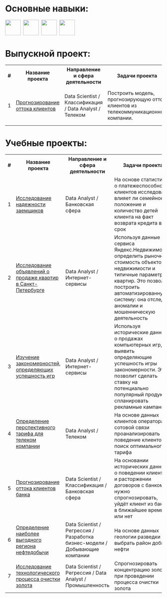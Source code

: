 # Основные навыки:

<img src="https://cdn.jsdelivr.net/gh/devicons/devicon/icons/python/python-original-wordmark.svg" width="50"/>&nbsp;
<img src="https://cdn.jsdelivr.net/gh/devicons/devicon/icons/jupyter/jupyter-original-wordmark.svg" width="50"/>&nbsp;
<img src="https://cdn.jsdelivr.net/gh/devicons/devicon/icons/numpy/numpy-original-wordmark.svg" width="50"/>&nbsp;
<img src="https://cdn.jsdelivr.net/gh/devicons/devicon/icons/pandas/pandas-original-wordmark.svg" width="50"/>&nbsp;

# Выпускной проект:

<table>
  
<tr>
  <th>#</th>
  <th>Название проекта</th>
  <th>Направление и сфера деятельности</th>
  <th>Задачи проекта</th>
  <th>Использованные библиотеки</th>
</tr> 

<tr>
  <td>1</td>
  <td><a href = "https://github.com/elena-iliushina/Portfolio/tree/main/Final_project">Прогнозирование оттока клиентов</a></td>
  <td>Data Scientist / Классификация / Data Analyst / Телеком</td> 
  <td>Построить модель, прогнозирующую отток клиентов из телекоммуникационной компании.</td>
  <td> 
    <img src="https://img.shields.io/badge/Matplotlib-343942?style=flat&logo=matplotlib&logoColor=4698C6" alt="Matplotlib">
    <img src="https://img.shields.io/badge/Seaborn-4698C6?style=flat&logo=linear&logoColor=ffffff" alt="Seaborn">
    <img src="https://img.shields.io/badge/SciPy-0054A6?style=flat&logo=scipy&logoColor=65AED7" alt="SkiPy">
    <img src="https://img.shields.io/badge/Scikit--learn-F7931E?style=flat&logo=scikit-learn&logoColor=ffffff" alt="Scikit">
    <img src="https://img.shields.io/badge/CatBoost-DDB71D?style=flat&logo=hubspot&logoColor=ffffff" alt="CatBoost">
    <img src="https://img.shields.io/badge/LightGBM-729E4E?style=flat&logo=LightGBM&logoColor=ffffff" alt="LightGBM">
    <img src="https://img.shields.io/badge/Phi_K-6B9FDC?style=flat&logo=homeadvisor&logoColor=ffffff" alt="Phi_K">
  </td>
</tr>

</table>

# Учебные проекты:

<table>
  
<tr>
  <th>#</th>
  <th>Название проекта</th>
  <th>Направление и сфера деятельности</th>
  <th>Задачи проекта</th>
  <th>Использованные библиотеки</th>
</tr> 
  
<tr>
  <td>1</td>
  <td><a href = "https://github.com/elena-iliushina/Portfolio/tree/main/Credit_project">Исследование надежности заемщиков</a></td>
  <td>Data Analyst / Банковская сфера</td>
  <td>На основе статистики о платежеспособности клиентов исследовать влияет ли семейное положение и количество детей клиента на факт возврата кредита в срок</td>
  <td> 
    <img src="https://img.shields.io/badge/Pandas-130654?style=flat&logo=pandas&logoColor=ffffff" alt="Pandas">
    <img src="https://img.shields.io/badge/Matplotlib-343942?style=flat&logo=matplotlib&logoColor=4698C6" alt="Matplotlib">
    <img src="https://img.shields.io/badge/Seaborn-4698C6?style=flat&logo=linear&logoColor=ffffff" alt="Seaborn">
  </td>
</tr>
  
<tr>
  <td>2</td>
  <td><a href = "https://github.com/elena-iliushina/Portfolio/tree/main/Apartments_ads_project">Исследование объявлений о продаже квартир в Санкт-Петербурге</a></td>
  <td>Data Analyst / Интернет-сервисы</td>
  <td>Используя данные сервиса Яндекс.Недвижимость, определить рыночную стоимость объектов недвижимости и типичные параметры квартир. Это позволит построить автоматизированную систему: она отследит аномалии и мошенническую деятельность</td>
  <td> 
    <img src="https://img.shields.io/badge/Pandas-130654?style=flat&logo=pandas&logoColor=ffffff" alt="Pandas">
    <img src="https://img.shields.io/badge/NumPy-013243?style=flat&logo=Numpy&logoColor=ffffff" alt="Numpy">
    <img src="https://img.shields.io/badge/Matplotlib-343942?style=flat&logo=matplotlib&logoColor=4698C6" alt="Matplotlib">
    <img src="https://img.shields.io/badge/Seaborn-4698C6?style=flat&logo=linear&logoColor=ffffff" alt="Seaborn">
  </td>
</tr>
  
<tr>
  <td>3</td>
  <td><a href = "https://github.com/elena-iliushina/Portfolio/tree/main/Games_project">Изучение закономерностей, определяющих успешность игр</a></td>
  <td>Data Analyst / Интернет-сервисы</td>
  <td>Используя исторические данные о продажах компьютерных игр, выявить определяющие успешность игры закономерности. Это позволит сделать ставку на потенциально популярный продукт и спланировать рекламные кампании</td>
  <td> 
    <img src="https://img.shields.io/badge/Pandas-130654?style=flat&logo=pandas&logoColor=ffffff" alt="Pandas">
    <img src="https://img.shields.io/badge/NumPy-013243?style=flat&logo=Numpy&logoColor=ffffff" alt="Numpy">
    <img src="https://img.shields.io/badge/SciPy-0054A6?style=flat&logo=scipy&logoColor=65AED7" alt="SkiPy">
    <img src="https://img.shields.io/badge/Matplotlib-343942?style=flat&logo=matplotlib&logoColor=4698C6" alt="Matplotlib">
    <img src="https://img.shields.io/badge/Seaborn-4698C6?style=flat&logo=linear&logoColor=ffffff" alt="Seaborn">
  </td>
</tr>
  
<tr>
  <td>4</td>
  <td><a href = "https://github.com/elena-iliushina/Portfolio/tree/main/Tariff_project">Определение перспективного тарифа для телеком компании</a></td>
  <td>Data Analyst / Телеком</td>
  <td>На основе данных клиентов оператора сотовой связи проанализировать поведение клиентов и поиск оптимального тарифа</td>
  <td> 
    <img src="https://img.shields.io/badge/Pandas-130654?style=flat&logo=pandas&logoColor=ffffff" alt="Pandas">
    <img src="https://img.shields.io/badge/NumPy-013243?style=flat&logo=Numpy&logoColor=ffffff" alt="Numpy">
    <img src="https://img.shields.io/badge/SciPy-0054A6?style=flat&logo=scipy&logoColor=65AED7" alt="SkiPy">
    <img src="https://img.shields.io/badge/Matplotlib-343942?style=flat&logo=matplotlib&logoColor=4698C6" alt="Matplotlib">
    <img src="https://img.shields.io/badge/Seaborn-4698C6?style=flat&logo=linear&logoColor=ffffff" alt="Seaborn">
  </td>
</tr>
  
<tr>
  <td>5</td>
  <td><a href = "https://github.com/elena-iliushina/Portfolio/tree/main/Bank_project">Прогнозирование оттока клиентов банка</a></td>
  <td>Data Scientist / Классификация / Банковская сфера</td>
  <td>На основании исторических данных о поведении клиентов и расторжении договоров с банком нужно спрогнозировать, уйдёт клиент из банка в ближайшее время или нет</td>
  <td> 
    <img src="https://img.shields.io/badge/Pandas-130654?style=flat&logo=pandas&logoColor=ffffff" alt="Pandas">
    <img src="https://img.shields.io/badge/NumPy-013243?style=flat&logo=Numpy&logoColor=ffffff" alt="Numpy">
    <img src="https://img.shields.io/badge/Matplotlib-343942?style=flat&logo=matplotlib&logoColor=4698C6" alt="Matplotlib">
    <img src="https://img.shields.io/badge/Seaborn-4698C6?style=flat&logo=linear&logoColor=ffffff" alt="Seaborn">
    <img src="https://img.shields.io/badge/Scikit--learn-F7931E?style=flat&logo=scikit-learn&logoColor=ffffff" alt="Scikit">
  </td>
</tr>
  
<tr>
  <td>6</td>
  <td><a href = "https://github.com/elena-iliushina/Portfolio/tree/main/Oil_project">Определение наиболее выгодного региона нефтедобычи</a></td>
  <td>Data Scientist / Регрессия / Разработка бизнес-модели / Добывающие компании</td>
  <td>На основе данных геологии разведки выбрать район добычи нефти</td>
  <td> 
    <img src="https://img.shields.io/badge/Pandas-130654?style=flat&logo=pandas&logoColor=ffffff" alt="Pandas">
    <img src="https://img.shields.io/badge/NumPy-013243?style=flat&logo=Numpy&logoColor=ffffff" alt="Numpy">
    <img src="https://img.shields.io/badge/Matplotlib-343942?style=flat&logo=matplotlib&logoColor=4698C6" alt="Matplotlib">
    <img src="https://img.shields.io/badge/Seaborn-4698C6?style=flat&logo=linear&logoColor=ffffff" alt="Seaborn">
    <img src="https://img.shields.io/badge/Scikit--learn-F7931E?style=flat&logo=scikit-learn&logoColor=ffffff" alt="Scikit">
  </td>
</tr>  
  
 <tr>
  <td>7</td>
  <td><a href = "https://github.com/sxemixa/Games-rating">Исследование технологического процесса очистки золота</a></td>
  <td>Data Scientist / Регрессия / Data Analyst / Промышленность</td>
  <td>Спрогнозировать концентрацию золота при проведении процесса очистки золота</td>
  <td> 
    <img src="https://img.shields.io/badge/Pandas-130654?style=flat&logo=pandas&logoColor=ffffff" alt="Pandas">
    <img src="https://img.shields.io/badge/NumPy-013243?style=flat&logo=Numpy&logoColor=ffffff" alt="Numpy">
    <img src="https://img.shields.io/badge/Matplotlib-343942?style=flat&logo=matplotlib&logoColor=4698C6" alt="Matplotlib">
    <img src="https://img.shields.io/badge/Seaborn-4698C6?style=flat&logo=linear&logoColor=ffffff" alt="Seaborn">
    <img src="https://img.shields.io/badge/Scikit--learn-F7931E?style=flat&logo=scikit-learn&logoColor=ffffff" alt="Scikit">
  </td>
</tr>  
 
</table>
